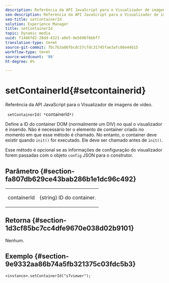 ```yaml
---
description: Referência da API JavaScript para o Visualizador de imagens de vídeo.
seo-description: Referência da API JavaScript para o Visualizador de imagens de vídeo.
seo-title: setContainerId
solution: Experience Manager
title: setContainerId
topic: Dynamic media
uuid: f1486f82-28dd-4321-a0e5-9e5696f6bbf7
translation-type: tm+mt
source-git-commit: 7bc7b3a86fbcdc57cfdc31745fae3afc06e44b15
workflow-type: tm+mt
source-wordcount: '98'
ht-degree: 0%

---
```



# setContainerId{#setcontainerid}

Referência da API JavaScript para o Visualizador de imagens de vídeo.

` setContainerId( *`containerId`*)`

Define a ID do container DOM (normalmente um DIV) no qual o visualizador é inserido. Não é necessário ter o elemento de container criado no momento em que esse método é chamado. No entanto, o container deve existir quando `init()` for executado. Ele deve ser chamado antes de `init()`.

Esse método é opcional se as informações de configuração do visualizador forem passadas com o objeto `config` JSON para o construtor.

## Parâmetro {#section-fa807db629ce43bab286b1e1dc96c492}

<table id="table_896DFF34A68A403DB93A6D597461A573"> 
 <tbody> 
  <tr> 
   <td colname="col1"> <p> <span class="codeph"> <span class="varname"> containerId  </span> </span> </p> </td> 
   <td colname="col2"> <p> <span class="codeph"> {string}  </span> ID do container. </p> </td> 
  </tr> 
 </tbody> 
</table>

## Retorna {#section-1d3cf85bc7cc4dfe9670e038d02b9101}

Nenhum.

## Exemplo {#section-9e9332aa86b74a5fb321375c03fdc5b3}

```
<instance>.setContainerId("s7viewer");
```


